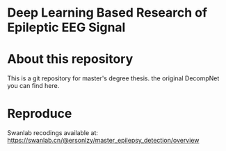 # Deep Learning Based Research of Epileptic EEG Signal

# About this repository
This is a git repository for master's degree thesis. the original DecompNet you can find here.
# Reproduce
Swanlab recodings available at: https://swanlab.cn/@ersonlzy/master_epilepsy_detection/overview